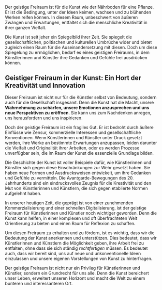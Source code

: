 Der geistige Freiraum ist für die Kunst wie der Nährboden für eine Pflanze. Er ist die Bedingung, unter der Ideen keimen, wachsen und zu blühenden Werken reifen können. In diesem Raum, unbeschwert von äußeren Zwängen und Erwartungen, entfaltet sich die menschliche Kreativität in ihrer ganzen Vielfalt.

Die Kunst ist seit jeher ein Spiegelbild ihrer Zeit. Sie spiegelt die gesellschaftlichen, politischen und kulturellen Umbrüche wider und bietet zugleich einen Raum für die Auseinandersetzung mit diesen. Doch um diese Spiegelung zu ermöglichen, bedarf es eines geistigen Freiraums, in dem Künstlerinnen und Künstler ihre Gedanken und Gefühle frei ausdrücken können.

## Geistiger Freiraum in der Kunst: Ein Hort der Kreativität und Innovation

Dieser Freiraum ist nicht nur für die Künstler selbst von Bedeutung, sondern auch für die Gesellschaft insgesamt. Denn die Kunst hat die Macht, unsere **Wahrnehmung zu schärfen, unsere Emotionen anzusprechen und uns neue Perspektiven zu eröffnen**. Sie kann uns zum Nachdenken anregen, uns herausfordern und uns inspirieren.

Doch der geistige Freiraum ist ein fragiles Gut. Er ist bedroht durch äußere Einflüsse wie Zensur, kommerzielle Interessen und gesellschaftliche Konventionen. Wenn Künstlerinnen und Künstler unter Druck gesetzt werden, ihre Werke an bestimmte Erwartungen anzupassen, leiden darunter die Vielfalt und Originalität ihrer Arbeiten, oder es werden Prozesse unverfügbar sein, die im Raum der Kunst die essenzielle Grundlage bilden.

Die Geschichte der Kunst ist voller Beispiele dafür, wie Künstlerinnen und Künstler sich gegen diese Einschränkungen zur Wehr gesetzt haben. Sie haben neue Formen und Ausdrucksweisen entwickelt, um ihre Gedanken und Gefühle zu vermitteln. Die Avantgarde-Bewegungen des 20\. Jahrhunderts sind ein eindrucksvolles Zeugnis für die Kreativität und den Mut von Künstlerinnen und Künstlern, die sich gegen etablierte Normen aufgelehnt haben.

In unserer heutigen Zeit, die geprägt ist von einer zunehmenden Kommerzialisierung und einer schnellen Digitalisierung, ist der geistige Freiraum für Künstlerinnen und Künstler noch wichtiger geworden. Denn die Kunst kann helfen, in einer komplexen und oft überfrachteten Welt Orientierung zu bieten und einen Raum für Reflexion zu schaffen.

Um diesen Freiraum zu erhalten und zu fördern, ist es wichtig, dass wir die Bedeutung der Kunst anerkennen und unterstützen. Dies bedeutet, dass wir Künstlerinnen und Künstlern die Möglichkeit geben, ihre Arbeit frei zu entfalten, ohne dass sie sich ständig *rechtfertigen* müssen. Es bedeutet auch, dass wir bereit sind, uns auf neue und unkonventionelle Ideen einzulassen und unsere eigenen Vorstellungen von Kunst zu hinterfragen.

Der geistige Freiraum ist nicht nur ein Privileg für Künstlerinnen und Künstler, sondern ein Grundrecht für uns alle. Denn die Kunst bereichert unser Leben, erweitert unseren Horizont und macht die Welt zu einem bunteren und interessanteren Ort.

